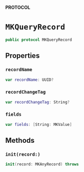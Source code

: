 **PROTOCOL**

# `MKQueryRecord`

```swift
public protocol MKQueryRecord
```

## Properties
### `recordName`

```swift
var recordName: UUID?
```

### `recordChangeTag`

```swift
var recordChangeTag: String?
```

### `fields`

```swift
var fields: [String: MKValue]
```

## Methods
### `init(record:)`

```swift
init(record: MKAnyRecord) throws
```
